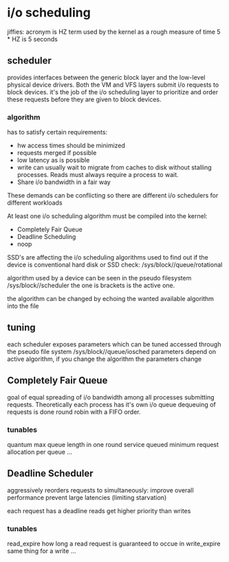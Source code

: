 # i/o scheduling

jiffies:    acronym is HZ
            term used by the kernel as a rough measure of time
            5 * HZ is 5 seconds

## scheduler

provides interfaces between the generic block layer and the low-level physical device drivers.
Both the VM and VFS layers submit i/o requests to block devices.
it's the job of the i/o scheduling layer to prioritize and order these requests before they are given to block devices.

### algorithm

has to satisfy certain requirements:

* hw access times should be minimized
* requests merged if possible
* low latency as is possible
* write can usually wait to migrate from caches to disk without stalling processes. Reads must always require a process to wait.
* Share i/o bandwidth in a fair way

These demands can be conflicting so there are different i/o schedulers for different workloads

At least one i/o scheduling algorithm must be compiled into the kernel:

* Completely Fair Queue
* Deadline Scheduling
* noop

SSD's are affecting the i/o scheduling algorithms used
to find out if the device is conventional hard disk or SSD check: /sys/block/<device>/queue/rotational

algorithm used by a device can be seen in the pseudo filesystem
    /sys/block/<queue>/scheduler
    the one is brackets is the active one.

the algorithm can be changed by echoing the wanted available algorithm into the file

## tuning

each scheduler exposes parameters which can be tuned
accessed through the pseudo file system /sys/block/<device>/queue/iosched
parameters depend on active algorithm, if you change the algorithm the parameters change

## Completely Fair Queue

goal of equal spreading of i/o bandwidth among all processes submitting requests.
Theoretically each process has it's own i/o queue
dequeuing of requests is done round robin with a FIFO order.

### tunables

quantum     max queue length in one round service
queued      minimum request allocation per queue
...

## Deadline Scheduler

aggressively reorders requests to simultaneously:
    improve overall performance
    prevent large latencies (limiting starvation)

each request has a deadline
reads get higher priority than writes

### tunables

read_expire     how long a read request is guaranteed to occue in
write_expire    same thing for a write
...